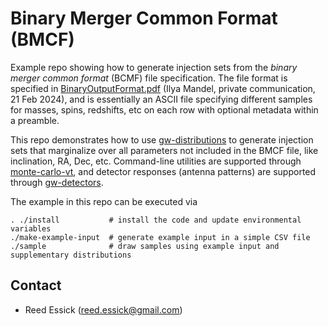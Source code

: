 # Binary Merger Common Format (BMCF)

Example repo showing how to generate injection sets from the *binary merger common format* (BCMF) file specification.
The file format is specified in [BinaryOutputFormat.pdf](BinaryOutputFormat.pdf) (Ilya Mandel, private communication, 21 Feb 2024), and is essentially an ASCII file specifying different samples for masses, spins, redshifts, etc on each row with optional metadata within a preamble.

This repo demonstrates how to use [gw-distributions](https://git.ligo.org/reed.essick/gw-distributions) to generate injection sets that marginalize over all parameters not included in the BMCF file, like inclination, RA, Dec, etc.
Command-line utilities are supported through [monte-carlo-vt](https://git.ligo.org/reed.essick/monte-carlo-vt), and detector responses (antenna patterns) are supported through [gw-detectors](https://git.ligo.org/reed.essick/gw-detectors).

The example in this repo can be executed via

```
. ./install           # install the code and update environmental variables
./make-example-input  # generate example input in a simple CSV file
./sample              # draw samples using example input and supplementary distributions
```

## Contact

  * Reed Essick (reed.essick@gmail.com)
